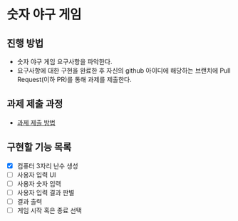 # 숫자 야구 게임
## 진행 방법
* 숫자 야구 게임 요구사항을 파악한다.
* 요구사항에 대한 구현을 완료한 후 자신의 github 아이디에 해당하는 브랜치에 Pull Request(이하 PR)를 통해 과제를 제출한다.

## 과제 제출 과정
* [과제 제출 방법](https://github.com/next-step/nextstep-docs/tree/master/precourse)

## 구현할 기능 목록

- [x] 컴퓨터 3자리 난수 생성
- [ ] 사용자 입력 UI
- [ ] 사용자 숫자 입력
- [ ] 사용자 입력 결과 판별
- [ ] 결과 출력
- [ ] 게임 시작 혹은 종료 선택
